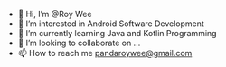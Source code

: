 - 👋 Hi, I’m @Roy Wee
- 👀 I’m interested in Android Software Development 
- 🌱 I’m currently learning Java and Kotlin Programming
- 💞️ I’m looking to collaborate on ...
- 📫 How to reach me pandaroywee@gmail.com

<!---
RoyWee/RoyWee is a ✨ special ✨ repository because its `README.md` (this file) appears on your GitHub profile.
You can click the Preview link to take a look at your changes.
--->
